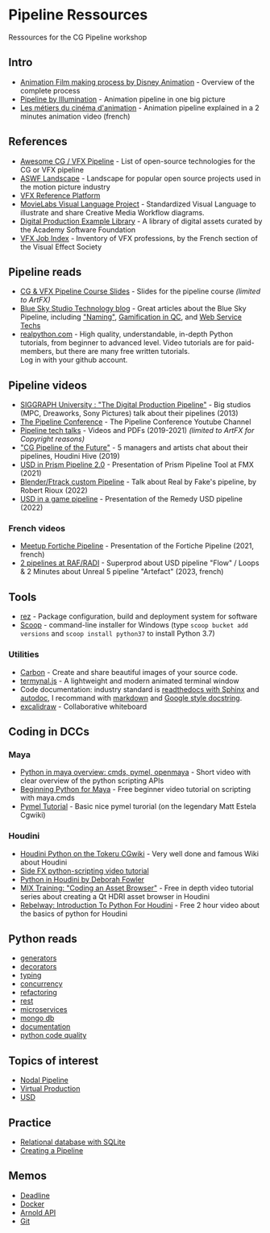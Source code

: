 # Pipeline Ressources

Ressources for the CG Pipeline workshop

###
## Intro
* [Animation Film making process by Disney Animation](https://disneyanimation.com/process) - Overview of the complete process
* [Pipeline by Illumination](https://www.illuminationstudiosparis.com/pipeline) - Animation pipeline in one big picture
* [Les métiers du cinéma d'animation](https://www.youtube.com/watch?v=pucgL9I6Me4) - Animation pipeline explained in a 2 minutes animation video (french)

###
## References

* [Awesome CG / VFX Pipeline](https://github.com/cgwire/awesome-cg-vfx-pipeline) - List of open-source technologies for the CG or VFX pipeline
* [ASWF Landscape](https://landscape.aswf.io/) - Landscape for popular open source projects used in the motion picture industry 
* [VFX Reference Platform](http://vfxplatform.com) 
* [MovieLabs Visual Language Project](https://movielabs.com/visual-language-specifications-resources/) - Standardized Visual Language to illustrate and share Creative Media Workflow diagrams.
* [Digital Production Example Library](https://github.com/DigitalProductionExampleLibrary) - A library of digital assets curated by the Academy Software Foundation
* [VFX Job Index](https://vfxjobsdescription.blogspot.com/2024/02/vfx-jobs.html) - Inventory of VFX professions, by the French section of the Visual Effect Society
  
###
## Pipeline reads

* [CG & VFX Pipeline Course Slides](https://docs.google.com/presentation/d/1hKqBBAoo_r4z3aoC0Qt1qGz_tu-JjcBlWfH307XMtP4/edit?usp=sharing) - Slides for the pipeline course *(limited to ArtFX)*
* [Blue Sky Studio Technology blog](https://medium.com/blue-sky-tech-blog) - Great articles about the Blue Sky Pipeline, including ["Naming"](https://medium.com/blue-sky-tech-blog/non-noxious-nomenclature-977a173c6826), [Gamification in QC](https://medium.com/blue-sky-tech-blog/introducing-achievements-into-qc-6fee943324df), and [Web Service Techs](https://medium.com/blue-sky-tech-blog/conduit-services-archetype-598d4fa316e9)
* [realpython.com](https://realpython.com/) - High quality, understandable, in-depth Python tutorials, from beginner to advanced level.
  Video tutorials are for paid-members, but there are many free written tutorials.  
  Log in with your github account.  
  
###
## Pipeline videos

* [SIGGRAPH University : "The Digital Production Pipeline"](https://www.youtube.com/watch?v=I9ql13bEzmc) - Big studios (MPC, Dreaworks, Sony Pictures) talk about their pipelines (2013) 
* [The Pipeline Conference](https://www.youtube.com/channel/UCHbWFxSt5SgLgVarknHJnLg) - The Pipeline Conference Youtube Channel
* [Pipeline tech talks](https://drive.google.com/drive/folders/1yJjJR4FpczQ55XRc_7oYOjRh7ICC49QW?usp=sharing) - Videos and PDFs (2019-2021) *(limited to ArtFX for Copyright reasons)*
* ["CG Pipeline of the Future"](https://www.youtube.com/watch?v=59wmKuRhziQ) - 5 managers and artists chat about their pipelines, Houdini Hive (2019)
* [USD in Prism Pipeline 2.0](https://vimeo.com/551545616) - Presentation of Prism Pipeline Tool at FMX (2021) 
* [Blender/Ftrack custom Pipeline](https://www.youtube.com/watch?v=8AZezducjPc) - Talk about Real by Fake's pipeline, by Robert Rioux (2022)
* [USD in a game pipeline](https://www.youtube.com/watch?v=FI2pyzTOvaQ) - Presentation of the Remedy USD pipeline (2022)

### French videos
* [Meetup Fortiche Pipeline](https://www.youtube.com/watch?v=CXyxaXGsjfQ) - Presentation of the Fortiche Pipeline (2021, french)
* [2 pipelines at RAF/RADI](https://3dvf.com/le-pipeline-au-service-de-animation-3d-radi-raf-2022) - Superprod about USD pipeline "Flow" / Loops & 2 Minutes about Unreal 5 pipeline "Artefact" (2023, french)


###   
## Tools  

* [rez](https://github.com/nerdvegas/rez) - Package configuration, build and deployment system for software 
* [Scoop](https://scoop.sh/) - command-line installer for Windows 
(type `scoop bucket add versions` and `scoop install python37` to install Python 3.7) 

### Utilities
* [Carbon](https://carbon.now.sh) - Create and share beautiful images of your source code.
* [termynal.js](https://github.com/ines/termynal) - A lightweight and modern animated terminal window
* Code documentation: industry standard is [readthedocs with Sphinx](https://docs.readthedocs.io/en/stable/intro/getting-started-with-sphinx.html) and [autodoc](https://www.sphinx-doc.org/en/master/usage/extensions/autodoc.html), I recommand with [markdown](https://docs.readthedocs.io/en/stable/intro/getting-started-with-sphinx.html#using-markdown-with-sphinx) and [Google style docstring](https://www.sphinx-doc.org/en/master/usage/extensions/napoleon.html#docstrings).
* [excalidraw](https://excalidraw.com) - Collaborative whiteboard

###   
## Coding in DCCs

### Maya
* [Python in maya overview: cmds, pymel, openmaya](https://forums.autodesk.com/t5/maya-programming/python-highlevel-intro-to-python-in-maya-cmds-pymel-openmaya-1-0/td-p/9682946) - Short video with clear overview of the python scripting APIs
* [Beginning Python for Maya](https://zurbrigg.teachable.com/p/python-3-for-maya-vol-1) - Free beginner video tutorial on scripting with maya.cmds
* [Pymel Tutorial](https://www.tokeru.com/cgwiki/index.php?title=PymelTutorial) - Basic nice pymel turorial (on the legendary Matt Estela Cgwiki)

### Houdini
* [Houdini Python on the Tokeru CGwiki](https://www.tokeru.com/cgwiki/index.php?title=HoudiniPython) - Very well done and famous Wiki about Houdini
* [Side FX python-scripting video tutorial](https://www.sidefx.com/tutorials/python-scripting)
* [Python in Houdini by Deborah Fowler](https://www.deborahrfowler.com/PythonResources/PythonInHoudini.html)
* [MIX Training: "Coding an Asset Browser"](https://www.youtube.com/watch?v=FoEykOrdgt4&list=PLAnSvhIvNZCtUz7-yOrBugM59Y_jixwWR) - Free in depth video tutorial series about creating a Qt HDRI asset browser in Houdini
* [Rebelway: Introduction To Python For Houdini](https://www.youtube.com/watch?v=3QGQ-Wr-4ko) - Free 2 hour video about the basics of python for Houdini
   

## Python reads  

* [generators](https://realpython.com/introduction-to-python-generators)
* [decorators](https://realpython.com/primer-on-python-decorators)
* [typing](https://realpython.com/python-type-checking)
* [concurrency](https://realpython.com/python-concurrency)
* [refactoring](https://realpython.com/python-refactoring) 
* [rest](https://realpython.com/api-integration-in-python) 
* [microservices](https://realpython.com/python-microservices-grpc)
* [mongo db](https://realpython.com/introduction-to-mongodb-and-python)
* [documentation](https://realpython.com/documenting-python-code)
* [python code quality](https://realpython.com/python-code-quality/)


## Topics of interest 

* [Nodal Pipeline](nodal_pipeline.md)
* [Virtual Production](virtual_production.md)
* [USD](usd.md)


## Practice  

* [Relational database with SQLite](rdb_sql.md) 
* [Creating a Pipeline](pipeline_level_one.md)


## Memos

* [Deadline](memos/deadline.md)
* [Docker](memos/docker.md)
* [Arnold API](memos/arnold_api.md)
* [Git](git.md)





